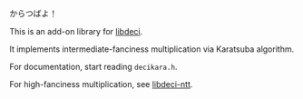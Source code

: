 からつばよ！

This is an add-on library for [libdeci](https://github.com/shdown/libdeci).

It implements intermediate-fanciness multiplication via Karatsuba algorithm.

For documentation, start reading `decikara.h`.

For high-fanciness multiplication, see [libdeci-ntt](https://github.com/shdown/libdeci-ntt).
